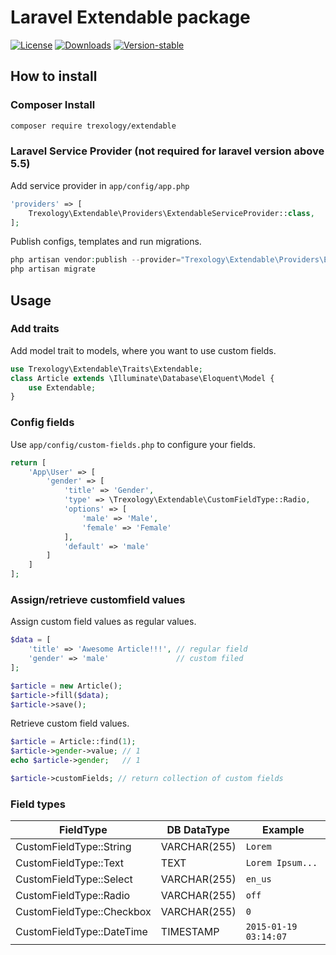 Laravel Extendable package
==========================

[![License](https://img.shields.io/github/license/trexology/extendable.svg)](https://packagist.org/packages/trexology/extendable)
[![Downloads](https://img.shields.io/packagist/dt/trexology/extendable.svg)](https://packagist.org/packages/trexology/extendable)
[![Version-stable](https://img.shields.io/packagist/v/trexology/extendable.svg)](https://packagist.org/packages/trexology/extendable)


## How to install

### Composer Install

```sh
composer require trexology/extendable
```

### Laravel Service Provider (not required for laravel version above 5.5)

Add service provider in `app/config/app.php`

```php
'providers' => [
    Trexology\Extendable\Providers\ExtendableServiceProvider::class,
];
```


Publish configs, templates and run migrations.

```php
php artisan vendor:publish --provider="Trexology\Extendable\Providers\ExtendableServiceProvider"
php artisan migrate
```

## Usage

### Add traits

Add model trait to models, where you want to use custom fields.

```php
use Trexology\Extendable\Traits\Extendable;
class Article extends \Illuminate\Database\Eloquent\Model {
    use Extendable;
}
```

### Config fields

Use `app/config/custom-fields.php` to configure your fields.

```php
return [
    'App\User' => [                                                     // model name
        'gender' => [                                                    // field name
            'title' => 'Gender',                                         // field title (can be used in views)
            'type' => \Trexology\Extendable\CustomFieldType::Radio,     // field type
            'options' => [                                              // possible values/labels
                'male' => 'Male',
                'female' => 'Female'
            ],
            'default' => 'male'                                              // default value
        ]
    ]
];
```

### Assign/retrieve customfield values

Assign custom field values as regular values.

```php
$data = [
    'title' => 'Awesome Article!!!', // regular field
    'gender' => 'male'               // custom filed     
];

$article = new Article();
$article->fill($data);
$article->save();
```

Retrieve custom field values.

```php
$article = Article::find(1);
$article->gender->value; // 1
echo $article->gender;   // 1

$article->customFields; // return collection of custom fields
```

### Field types

| FieldType                 | DB DataType  | Example               |
|---------------------------|--------------|-----------------------|
| CustomFieldType::String   | VARCHAR(255) | `Lorem`               |
| CustomFieldType::Text     | TEXT         | `Lorem Ipsum...`      |
| CustomFieldType::Select   | VARCHAR(255) | `en_us`               |
| CustomFieldType::Radio    | VARCHAR(255) | `off`                 |
| CustomFieldType::Checkbox | VARCHAR(255) | `0`                   |
| CustomFieldType::DateTime | TIMESTAMP    | `2015-01-19 03:14:07` |
